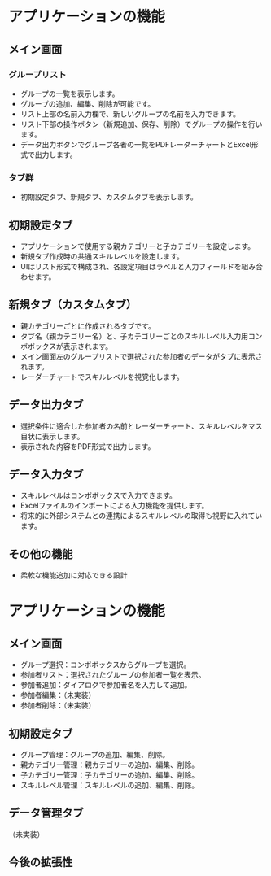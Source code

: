 # アプリケーションの機能

## メイン画面

### グループリスト

*   グループの一覧を表示します。
*   グループの追加、編集、削除が可能です。
*   リスト上部の名前入力欄で、新しいグループの名前を入力できます。
*   リスト下部の操作ボタン（新規追加、保存、削除）でグループの操作を行います。
*   データ出力ボタンでグループ各者の一覧をPDFレーダーチャートとExcel形式で出力します。

### タブ群

*   初期設定タブ、新規タブ、カスタムタブを表示します。

## 初期設定タブ

*   アプリケーションで使用する親カテゴリーと子カテゴリーを設定します。
*   新規タブ作成時の共通スキルレベルを設定します。
*   UIはリスト形式で構成され、各設定項目はラベルと入力フィールドを組み合わせます。

## 新規タブ（カスタムタブ）

*   親カテゴリーごとに作成されるタブです。
*   タブ名（親カテゴリー名）と、子カテゴリーごとのスキルレベル入力用コンボボックスが表示されます。
*   メイン画面左のグループリストで選択された参加者のデータがタブに表示されます。
*   レーダーチャートでスキルレベルを視覚化します。

## データ出力タブ

*   選択条件に適合した参加者の名前とレーダーチャート、スキルレベルをマス目状に表示します。
*   表示された内容をPDF形式で出力します。

## データ入力タブ

*   スキルレベルはコンボボックスで入力できます。
*   Excelファイルのインポートによる入力機能を提供します。
*   将来的に外部システムとの連携によるスキルレベルの取得も視野に入れています。

## その他の機能

*   柔軟な機能追加に対応できる設計


# アプリケーションの機能

## メイン画面

* グループ選択：コンボボックスからグループを選択。
* 参加者リスト：選択されたグループの参加者一覧を表示。
* 参加者追加：ダイアログで参加者名を入力して追加。
* 参加者編集：（未実装）
* 参加者削除：（未実装）


## 初期設定タブ

* グループ管理：グループの追加、編集、削除。
* 親カテゴリー管理：親カテゴリーの追加、編集、削除。
* 子カテゴリー管理：子カテゴリーの追加、編集、削除。
* スキルレベル管理：スキルレベルの追加、編集、削除。


## データ管理タブ

（未実装）


## 今後の拡張性